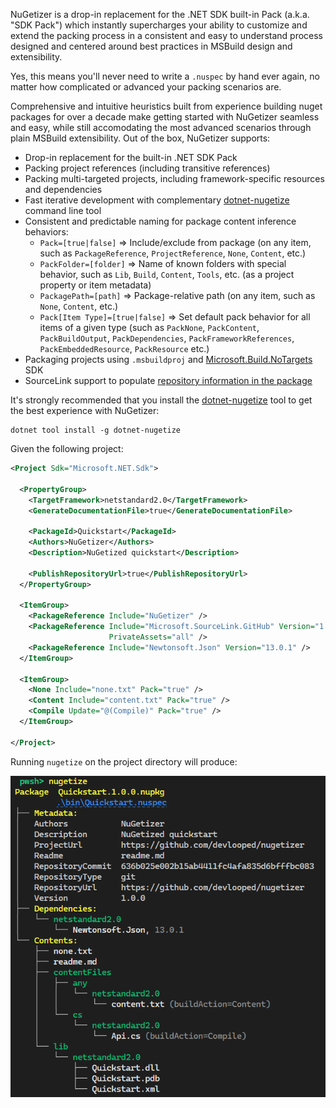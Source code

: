 NuGetizer is a drop-in replacement for the .NET SDK built-in Pack (a.k.a. "SDK Pack") which instantly supercharges your ability to customize and extend the packing process in a consistent and easy to understand process designed and centered around best practices in MSBuild design and extensibility.

Yes, this means you'll never need to write a `.nuspec` by hand ever again, no matter how complicated or advanced your packing scenarios are.

Comprehensive and intuitive heuristics built from experience building nuget packages for over a decade make getting started with NuGetizer seamless and easy, while still accomodating the most advanced scenarios through plain MSBuild extensibility. Out of the box, NuGetizer supports:

* Drop-in replacement for the built-in .NET SDK Pack
* Packing project references (including transitive references)
* Packing multi-targeted projects, including framework-specific resources and dependencies
* Fast iterative development with complementary [dotnet-nugetize](https://nuget.org/packages/dotnet-nugetize) command line tool
* Consistent and predictable naming for package content inference behaviors:
  * `Pack=[true|false]` => Include/exclude from package (on any item, such as `PackageReference`, `ProjectReference`, `None`, `Content`, etc.) 
  * `PackFolder=[folder]` => Name of known folders with special behavior, such as `Lib`, `Build`, `Content`, `Tools`, etc. (as a project property or item metadata)
  * `PackagePath=[path]` => Package-relative path (on any item, such as `None`, `Content`, etc.)
  * `Pack[Item Type]=[true|false]` => Set default pack behavior for all items of a given type (such as `PackNone`, `PackContent`, `PackBuildOutput`, `PackDependencies`, `PackFrameworkReferences`, `PackEmbeddedResource`, `PackResource` etc.)
* Packaging projects using `.msbuildproj` and [Microsoft.Build.NoTargets](https://nuget.org/packages/Microsoft.Build.NoTargets) SDK
* SourceLink support to populate [repository information in the package](https://devblogs.microsoft.com/nuget/introducing-source-code-link-for-nuget-packages/)

It's strongly recommended that you install the [dotnet-nugetize](https://nuget.org/packages/dotnet-nugetize) tool to get the best experience with NuGetizer:

```
dotnet tool install -g dotnet-nugetize
```

Given the following project:

```xml
<Project Sdk="Microsoft.NET.Sdk">

  <PropertyGroup>
    <TargetFramework>netstandard2.0</TargetFramework>
    <GenerateDocumentationFile>true</GenerateDocumentationFile>

    <PackageId>Quickstart</PackageId>
    <Authors>NuGetizer</Authors>
    <Description>NuGetized quickstart</Description>

    <PublishRepositoryUrl>true</PublishRepositoryUrl>
  </PropertyGroup>

  <ItemGroup>
    <PackageReference Include="NuGetizer" />
    <PackageReference Include="Microsoft.SourceLink.GitHub" Version="1.1.1" 
                      PrivateAssets="all" />
    <PackageReference Include="Newtonsoft.Json" Version="13.0.1" />
  </ItemGroup>

  <ItemGroup>
    <None Include="none.txt" Pack="true" />
    <Content Include="content.txt" Pack="true" />
    <Compile Update="@(Compile)" Pack="true" />
  </ItemGroup>

</Project>
```

Running `nugetize` on the project directory will produce:

![nugetize quickstart](https://raw.githubusercontent.com/devlooped/nugetizer/main/img/quickstart.png)
